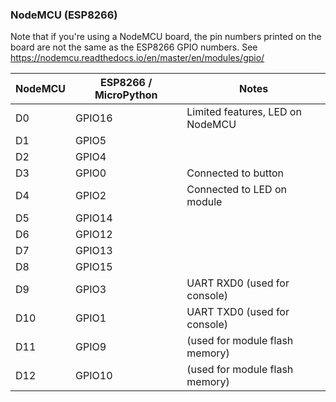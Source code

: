 ### NodeMCU (ESP8266)

Note that if you're using a NodeMCU board, the pin numbers printed on the board
are not the same as the ESP8266 GPIO numbers.
See https://nodemcu.readthedocs.io/en/master/en/modules/gpio/

NodeMCU | ESP8266 / MicroPython | Notes
--------|-----------------------|---------------
D0      | GPIO16                | Limited features, LED on NodeMCU
D1      | GPIO5                 |
D2      | GPIO4                 |
D3      | GPIO0                 | Connected to button
D4      | GPIO2                 | Connected to LED on module
D5      | GPIO14                |
D6      | GPIO12                |
D7      | GPIO13                |
D8      | GPIO15                |
D9      | GPIO3                 | UART RXD0 (used for console)
D10     | GPIO1                 | UART TXD0 (used for console)
D11     | GPIO9                 | (used for module flash memory)
D12     | GPIO10                | (used for module flash memory)


